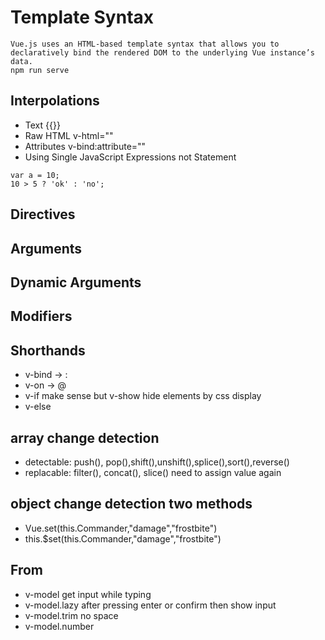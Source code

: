 # Template Syntax
```
Vue.js uses an HTML-based template syntax that allows you to declaratively bind the rendered DOM to the underlying Vue instance’s data.
npm run serve
```
## Interpolations
- Text {{}}
- Raw HTML v-html=""
- Attributes v-bind:attribute=""
- Using Single JavaScript Expressions not Statement
```
var a = 10; 
10 > 5 ? 'ok' : 'no';
```
## Directives
## Arguments
## Dynamic Arguments
## Modifiers
## Shorthands
- v-bind -> :
- v-on -> @
- v-if make sense but v-show hide elements by css display
- v-else

## array change detection
- detectable: push(), pop(),shift(),unshift(),splice(),sort(),reverse()
- replacable: filter(), concat(), slice() need to assign value again

## object change detection two methods
- Vue.set(this.Commander,"damage","frostbite")
- this.$set(this.Commander,"damage","frostbite")

## From
- v-model get input while typing
- v-model.lazy after pressing enter or confirm then show input
- v-model.trim no space
- v-model.number